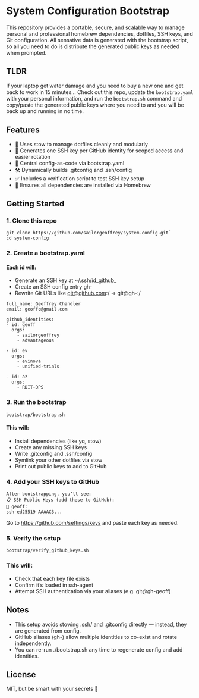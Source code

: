 # System Configuration Bootstrap

This repository provides a portable, secure, and scalable way to manage personal and professional homebrew dependencies, dotfiles, SSH keys, and Git configuration. All sensative data is generated with the bootstrap script, so all you need to do is distribute the generated public keys as needed when prompted.

## TLDR
If your laptop get water damage and you need to buy a new one and get back to work in 15 minutes... Check out this repo, update the `bootstrap.yaml` with your personal information, and run the `bootstrap.sh` command and copy/paste the generated public keys where you need to and you will be back up and running in no time.
## Features
- 📁 Uses stow to manage dotfiles cleanly and modularly
- 🔐 Generates one SSH key per GitHub identity for scoped access and easier rotation
- 🧠 Central config-as-code via bootstrap.yaml
- 🛠 Dynamically builds .gitconfig and .ssh/config
- ✅ Includes a verification script to test SSH key setup
- 🍺 Ensures all dependencies are installed via Homebrew

## Getting Started
### 1. Clone this repo
```
git clone https://github.com/sailorgeoffrey/system-config.git`
cd system-config
```
### 2. Create a bootstrap.yaml
#### Each id will:
- Generate an SSH key at ~/.ssh/id_github_<id>
- Create an SSH config entry gh-<id>
- Rewrite Git URLs like git@github.com:<org>/ → git@gh-<id>:<org>/

```
full_name: Geoffrey Chandler
email: geoffc@gmail.com

github_identities:
- id: geoff
  orgs:
    - sailorgeoffrey
    - advantageous

- id: ev
  orgs:
    - evinova
    - unified-trials

- id: az
  orgs:
    - RDIT-DPS
```

### 3. Run the bootstrap

`bootstrap/bootstrap.sh`

#### This will:
- Install dependencies (like yq, stow)
- Create any missing SSH keys
- Write .gitconfig and .ssh/config
- Symlink your other dotfiles via stow
- Print out public keys to add to GitHub

### 4. Add your SSH keys to GitHub
```
After bootstrapping, you’ll see:
📋 SSH Public Keys (add these to GitHub):
🔑 geoff:
ssh-ed25519 AAAAC3...
```
Go to https://github.com/settings/keys and paste each key as needed.

### 5. Verify the setup
`bootstrap/verify_github_keys.sh`

### This will:
- Check that each key file exists
- Confirm it’s loaded in ssh-agent
- Attempt SSH authentication via your aliases (e.g. git@gh-geoff)


## Notes
- This setup avoids stowing .ssh/ and .gitconfig directly — instead, they are generated from config.
- GitHub aliases (gh-<id>) allow multiple identities to co-exist and rotate independently.
- You can re-run ./bootstrap.sh any time to regenerate config and add identities.


## License
MIT, but be smart with your secrets 🙂
